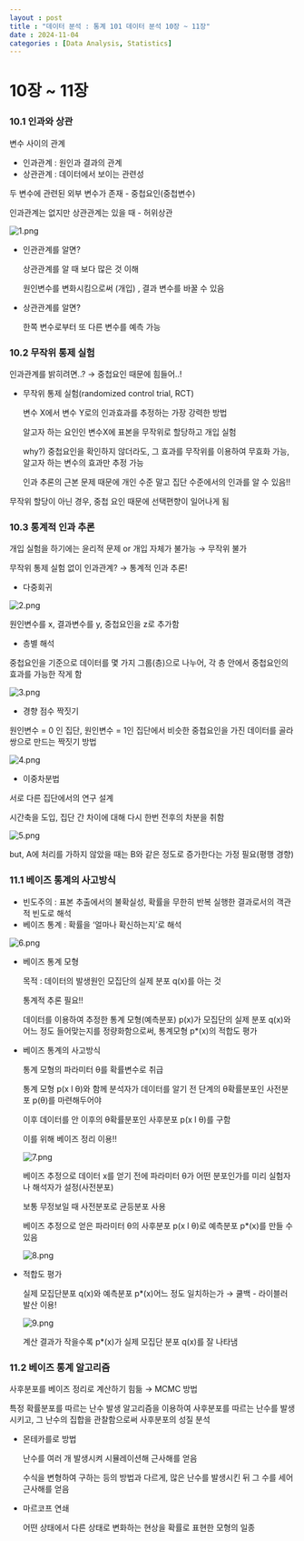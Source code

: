 ```yaml
---
layout : post
title : "데이터 분석 : 통계 101 데이터 분석 10장 ~ 11장"
date : 2024-11-04
categories : [Data Analysis, Statistics]
---
```

# 10장 ~ 11장

### 10.1 인과와 상관

변수 사이의 관계

- 인과관계 : 원인과 결과의 관계
- 상관관계 : 데이터에서 보이는 관련성

두 변수에 관련된 외부 변수가 존재 - 중첩요인(중첩변수)

인과관계는 없지만 상관관계는 있을 때 - 허위상관

![1.png](/assets/img/posts/STATISTIC/STATISTIC10to11/1.png)

- 인관관계를 알면?
    
    상관관계를 알 때 보다 많은 것 이해
    
    원인변수를 변화시킴으로써 (개입) , 결과 변수를 바꿀 수 있음
    
- 상관관계를 알면?
    
    한쪽 변수로부터 또 다른 변수를 예측 가능
    

### 10.2 무작위 통제 실험

인과관계를 밝히려면..? → 중첩요인 때문에 힘들어..!

- 무작위 통제 실험(randomized control trial, RCT)
    
    변수 X에서 변수 Y로의 인과효과를 추정하는 가장 강력한 방법
    
    알고자 하는 요인인 변수X에 표본을 무작위로 할당하고 개입 실험
    
    why?) 중첩요인을 확인하지 않더라도, 그 효과를 무작위를 이용하여 무효화 가능, 알고자 하는 변수의 효과만 추정 가능
    
    인과 추론의 근본 문제 때문에 개인 수준 말고 집단 수준에서의 인과를 알 수 있음!!
    

무작위 할당이 아닌 경우, 중첩 요인 때문에 선택편향이 일어나게 됨

### 10.3 통계적 인과 추론

개입 실험을 하기에는 윤리적 문제 or 개입 자체가 불가능 → 무작위 불가

무작위 통제 실험 없이 인과관계? → 통계적 인과 추론!

- 다중회귀

![2.png](/assets/img/posts/STATISTIC/STATISTIC10to11/2.png)

원인변수를 x, 결과변수를 y, 중첩요인을 z로 추가함

- 층별 해석

중첩요인을 기준으로 데이터를 몇 가지 그룹(층)으로 나누어, 각 층 안에서 중첩요인의 효과를 가능한 작게 함

![3.png](/assets/img/posts/STATISTIC/STATISTIC10to11/3.png)

- 경향 점수 짝짓기

원인변수 = 0 인 집단, 원인변수 = 1인 집단에서 비슷한 중첩요인을 가진 데이터를 골라 쌍으로 만드는 짝짓기 방법

![4.png](/assets/img/posts/STATISTIC/STATISTIC10to11/4.png)

- 이중차분법

서로 다른 집단에서의 연구 설계

시간축을 도입, 집단 간 차이에 대해 다시 한번 전후의 차분을 취함

![5.png](/assets/img/posts/STATISTIC/STATISTIC10to11/5.png)

but, A에 처리를 가하지 않았을 때는 B와 같은 정도로 증가한다는 가정 필요(평행 경향)

### 11.1 베이즈 통계의 사고방식

- 빈도주의 : 표본 추출에서의 불확실성, 확률을 무한히 반복 실행한 결과로서의 객관적 빈도로 해석
- 베이즈 통계 : 확률을 ‘얼마나 확신하는지’로 해석

![6.png](/assets/img/posts/STATISTIC/STATISTIC10to11/6.png)

- 베이즈 통계 모형
    
    목적 : 데이터의 발생원인 모집단의 실제 분포 q(x)를 아는 것
    
    통계적 추론 필요!!
    
    데이터를 이용하여 추정한 통계 모형(예측분포) p(x)가 모집단의 실제 분포 q(x)와 어느 정도 들어맞는지를 정량화함으로써, 통계모형 p*(x)의 적합도 평가
    
- 베이즈 통계의 사고방식
    
    통계 모형의 파라미터 θ를 확률변수로 취급
    
    통계 모형 p(x l θ)와 함께 분석자가 데이터를 알기 전 단계의 θ확률분포인 사전분포 p(θ)를 마련해두어야
    
    이후 데이터를 안 이후의 θ확률분포인 사후분포 p(x l θ)를 구함
    
    이를 위해 베이즈 정리 이용!!
    
    ![7.png](/assets/img/posts/STATISTIC/STATISTIC10to11/7.png)
    
    베이즈 추정으로 데이터 x를 얻기 전에 파라미터 θ가 어떤 분포인가를 미리 실험자나 해석자가 설정(사전분포)
    
    보통 무정보일 때 사전분포로 균등분포 사용
    
    베이즈 추정으로 얻은 파라미터 θ의 사후분포 p(x l θ)로 예측분포 p*(x)를 만들 수 있음
    

   ![8.png](/assets/img/posts/STATISTIC/STATISTIC10to11/8.png)

- 적합도 평가
    
    실제 모집단분포 q(x)와 예측분포 p*(x)어느 정도 일치하는가 → 쿨백 - 라이블러 발산 이용!
    
    ![9.png](/assets/img/posts/STATISTIC/STATISTIC10to11/9.png)
    
    계산 결과가 작을수록 p*(x)가 실제 모집단 분포 q(x)를 잘 나타냄
    

### 11.2 베이즈 통계 알고리즘

사후분포를 베이즈 정리로 계산하기 힘듦 → MCMC 방법

특정 확률분포를 따르는 난수 발생 알고리즘을 이용하여 사후분포를 따르는 난수를 발생시키고, 그 난수의 집합을 관찰함으로써 사후분포의 성질 분석

- 몬테카를로 방법
    
    난수를 여러 개 발생시켜 시뮬레이션해 근사해를 얻음
    
    수식을 변형하여 구하는 등의 방법과 다르게, 많은 난수를 발생시킨 뒤 그 수를 세어 근사해를 얻음
    
- 마르코프 연쇄
    
    어떤 상태에서 다른 상태로 변화하는 현상을 확률로 표현한 모형의 일종
